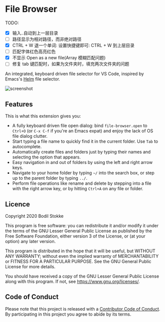 # File Browser

TODO:

- [x] 输入..自动到上一层目录
- [ ] 路径显示为相对路径，而非绝对路径
- [x] CTRL + W 退一个单词: 设置快捷键即可: CTRL + W 到上层目录
- [ ] 匹配字体红色高亮红色
- [x] 不显示 Open as a new file(Array 模糊匹配问题)
- [ ] 修复 tab 键匹配时，如果为文件夹时，填充两次文件夹的问题

An integrated, keyboard driven file selector for VS Code, inspired by Emacs's
[Helm](https://emacs-helm.github.io/helm/) file selector.

![screenshot](images/file-browser.gif)

## Features

This is what this extension gives you:

- A fully keyboard driven file open dialog: bind `file-browser.open` to `Ctrl+O` (or `C-x C-f` if
  you're an Emacs expat) and enjoy the lack of OS file dialog clutter.
- Start typing a file name to quickly find it in the current folder. Use `Tab` to autocomplete.
- Automatically create files and folders just by typing their names and selecting the option that
  appears.
- Easy navigation in and out of folders by using the left and right arrow keys.
- Navigate to your home folder by typing `~/` into the search box, or step up to the parent folder
  by typing `../`.
- Perform file operations like rename and delete by stepping into a file with the right arrow key,
  or by hitting `Ctrl+A` on any file or folder.

## Licence

Copyright 2020 Bodil Stokke

This program is free software: you can redistribute it and/or modify it under the terms of the GNU
Lesser General Public License as published by the Free Software Foundation, either version 3 of the
License, or (at your option) any later version.

This program is distributed in the hope that it will be useful, but WITHOUT ANY WARRANTY; without
even the implied warranty of MERCHANTABILITY or FITNESS FOR A PARTICULAR PURPOSE. See the GNU
General Public License for more details.

You should have received a copy of the GNU Lesser General Public License along with this program. If
not, see <https://www.gnu.org/licenses/>.

## Code of Conduct

Please note that this project is released with a [Contributor Code of Conduct][coc]. By
participating in this project you agree to abide by its terms.

[coc]: https://github.com/bodil/vscode-file-browser/blob/master/CODE_OF_CONDUCT.md
